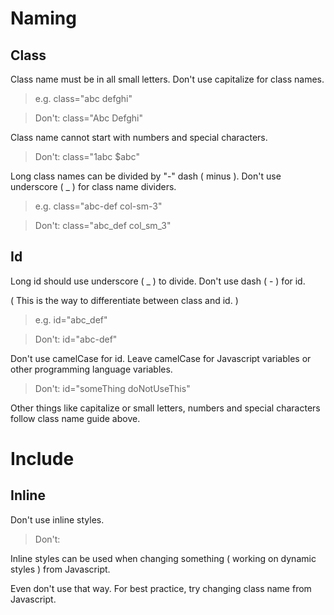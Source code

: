 # Naming

## Class
Class name must be in all small letters. Don't use capitalize for class names.

> e.g. class="abc defghi"

> Don't: class="Abc Defghi"

Class name cannot start with numbers and special characters.

> Don't: class="1abc $abc"

Long class names can be divided by "-" dash ( minus ). Don't use underscore ( _ ) for class name dividers.

> e.g. class="abc-def col-sm-3"

> Don't: class="abc_def col_sm_3"


## Id
Long id should use underscore ( _ ) to divide. Don't use dash ( - ) for id.

( This is the way to differentiate between class and id. )

> e.g. id="abc_def"

> Don't: id="abc-def"


Don't use camelCase for id. Leave camelCase for Javascript variables or other programming language variables.

> Don't: id="someThing doNotUseThis"

Other things like capitalize or small letters, numbers and special characters follow class name guide above.


# Include

## Inline
Don't use inline styles.

> Don't: <div style="margin-top: 0px;">

Inline styles can be used when changing something ( working on dynamic styles ) from Javascript.

Even don't use that way. For best practice, try changing class name from Javascript.
